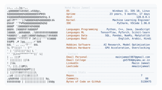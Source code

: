 <picture>
  <source srcset="https://raw.githubusercontent.com/mmazinjameel/mmazinjameel/main/dark_mode.svg?v=1745359761" media="(prefers-color-scheme: dark)">
  <img src="https://raw.githubusercontent.com/mmazinjameel/mmazinjameel/main/light_mode.svg?v=1745359761">
</picture>
